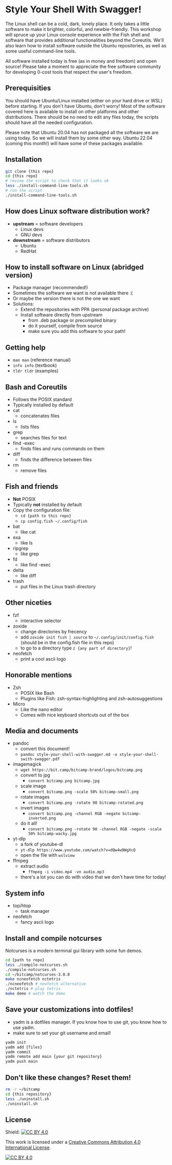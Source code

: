 # Style Your Shell With Swagger!

The Linux shell can be a cold, dark, lonely place. It only takes a little software to make it brighter, colorful, and newbie-friendly. This workshop will spruce up your Linux console experience with the Fish shell and software that provides additional functionalities beyond the Coreutils. We'll also learn how to install software outside the Ubuntu repositories, as well as some useful command-line tools.

All software installed today is free (as in money and freedom) and open source! Please take a moment to appreciate the free software community for developing 0-cost tools that respect the user's freedom.

## Prerequisities

You should have Ubuntu/Linux installed (either on your hard drive or WSL) before starting. If you don't have Ubuntu, don't worry! Most of the software covered here is available to install on other platforms and other distributions. There should be no need to edit any files today, the scripts should have all the needed configuration.

Please note that Ubuntu 20.04 has not packaged all the software we are using today. So we will install them by some other way. Ubuntu 22.04 (coming this month!) will have some of these packages available.

## Installation

```bash
git clone {this repo}
cd {this repo}
# review the script to check that it looks ok
less ./install-command-line-tools.sh
# run the script
./install-command-line-tools.sh
```

## How does Linux software distribution work?
- **upstream** = software developers
  - Linux devs
  - GNU devs
- **downstream** = software distributors
  - Ubuntu
  - RedHat

## How to install software on Linux (abridged version)
- Package manager (recommended!)
- Sometimes the software we want is not available there :(
- Or maybe the version there is not the one we want
- Solutions:
  - Extend the repositories with PPA (personal package archive)
  - Install software directly from upstream
    - from .deb package or precompiled binary
    - do it yourself, compile from source
    - make sure you add this software to your path!

## Getting help
- `man man` (reference manual)
- `info info` (textbook)
- `tldr tldr` (examples)

## Bash and Coreutils
- Follows the POSIX standard
- Typically installed by default
- cat
  - concatenates files
- ls
  - lists files
- grep
  - searches files for text
- find -exec
  - finds files and runs commands on them
- diff
  - finds the difference between files
- rm
  - remove files

## Fish and friends
- **Not** POSIX
- Typically **not** installed by default
- Copy the configuration file:
  - `cd {path to this repo}`
  - `cp config.fish ~/.config/fish`
- bat
  - like cat
- exa
  - like ls
- ripgrep
  - like grep
- fd
  - like find -exec
- delta
  - like diff
- trash
  - put files in the Linux trash directory

## Other niceties
- fzf
    - interactive selector
- zoxide
    - change directories by frecency
    - add `zoxide init fish | source` to `~/.config/init/config.fish` (should be in the config.fish file in this repo)
    - to go to a directory type `z {any part of directory}`!
- neofetch
    - print a cool ascii logo

## Honorable mentions
- Zsh
  - POSIX like Bash
  - Plugins like Fish: zsh-syntax-highlighting and zsh-autosuggestions
- Micro
  - Like the nano editor
  - Comes with nice keyboard shortcuts out of the box

## Media and documents
- pandoc
    - convert this document!
    - `pandoc style-your-shell-with-swagger.md -o style-your-shell-swith-swagger.pdf`
- imagemagick
    - `wget https://bit.camp/bitcamp-brand/logos/bitcamp.png`
    - convert to jpg
      - `convert bitcamp.png bitcamp.jpg`
    - scale image
      - `convert bitcamp.png -scale 50% bitcamp-small.png`
    - rotate images
      - `convert bitcamp.png -rotate 90 bitcamp-rotated.png`
    - invert images
      - `convert bitcamp.png -channel RGB -negate bitcamp-inverted.png`
    - do it all!
      - `convert bitcamp.png -rotate 90 -channel RGB -negate -scale 50% bitcamp-wacky.jpg`
- yt-dlp
    - a fork of youtube-dl
    - `yt-dlp https://www.youtube.com/watch?v=dQw4w9WgXcQ`
    - open the file with `wslview`
- ffmpeg
    - extract audio
      - `ffmpeg -i video.mp4 -vn audio.mp3`
    - there's a lot you can do with video that we don't have time for today!
## System info
- top/htop
  - task manager
- neofetch
  - fancy ascii logo

## Install and compile notcurses

Notcurses is a modern terminal gui library with some fun demos.

```bash
cd {path to repo}
less ./compile-notcurses.sh
./compile-notcurses.sh
cd ~/bitcamp/notcurses-3.0.8
make ncneofetch nctetris
./ncneofetch # neofetch alternative
./nctetris # play tetris
make demo # watch the demo
```

## Save your customizations into dotfiles!
- yadm is a dotfiles manager. If you know how to use git, you know how to use yadm.
- make sure to set your git username and email!

```bash
yadm init
yadm add {files}
yadm commit
yadm remote add main {your git repository}
yadm push main
```

## Don't like these changes? Reset them!

```bash
rm -r ~/bitcamp
cd {this repository}
less ./uninstall.sh
./uninstall.sh
```

## License

Shield: [![CC BY 4.0][cc-by-shield]][cc-by]

This work is licensed under a
[Creative Commons Attribution 4.0 International License][cc-by].

[![CC BY 4.0][cc-by-image]][cc-by]

[cc-by]: http://creativecommons.org/licenses/by/4.0/
[cc-by-image]: https://i.creativecommons.org/l/by/4.0/88x31.png
[cc-by-shield]: https://img.shields.io/badge/License-CC%20BY%204.0-lightgrey.svg 
